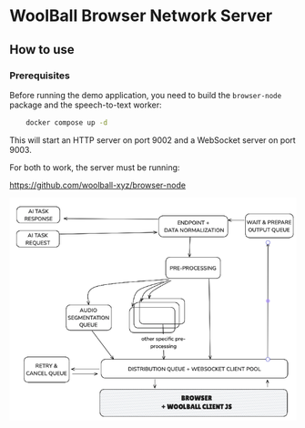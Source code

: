 # WoolBall Browser Network Server

## How to use

### Prerequisites

Before running the demo application, you need to build the `browser-node` package and the speech-to-text worker:

```bash
    docker compose up -d
```

This will start an HTTP server on port 9002 and a WebSocket server on port 9003.

For both to work, the server must be running:

https://github.com/woolball-xyz/browser-node


![Current Network Status](current.png)
